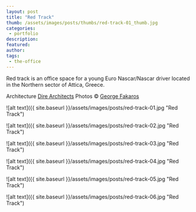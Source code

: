 ```yaml
---
layout: post
title: "Red Track"
thumb: /assets/images/posts/thumbs/red-track-01_thumb.jpg
categories:
 - portfolio
description:
featured:
author: 
tags:
 - the-office
---
```


Red track is an office space for a young Euro Nascar/Nascar driver located in the Northern sector of Attica, Greece.

<p class="credits">
    <span class="title">Architecture</span>
        <span class="contributor"><a href="http://direarchitects.com">Dire Architects</a></span>
     <span class="title">Photos</span>
        © <span class="contributor"><a href="http://www.fakaros.com/">George Fakaros</a></span>
</p>

![alt text]({{ site.baseurl }}/assets/images/posts/red-track-01.jpg "Red Track")

![alt text]({{ site.baseurl }}/assets/images/posts/red-track-02.jpg "Red Track")

![alt text]({{ site.baseurl }}/assets/images/posts/red-track-03.jpg "Red Track")

![alt text]({{ site.baseurl }}/assets/images/posts/red-track-04.jpg "Red Track")

![alt text]({{ site.baseurl }}/assets/images/posts/red-track-05.jpg "Red Track")

![alt text]({{ site.baseurl }}/assets/images/posts/red-track-06.jpg "Red Track")